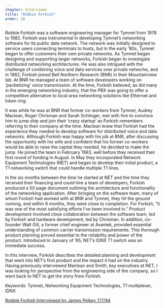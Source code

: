 ```yaml
---
chapter: Interviews
title: "Robbie Forkish"
order: 28
---
```


Robbie Forkish was a software engineering manager for Tymnet from 1978 to 1982. Forkish was instrumental in developing Tymnet’s networking software for its public data network. The network was initially designed to service users connecting terminals to hosts, but in the early ‘80s, Tymnet began to offer customers their own private networks. As Tymnet began designing and supporting larger networks, Forkish began to investigate distributed networking architectures. He was also intrigued with the challenge of combining voice and data services over private networks, and in 1982, Forkish joined Bell Northern Research (BNR) in their Mountainview lab. At BNR he managed a team of software developers working on ‘packetizing’ voice transmission. At the time, Forkish believed, as did many in the emerging networking industry, that the PBX was going to offer a competitive alternative to local area networking solutions like Ethernet and token ring.

It was while he was at BNR that former co-workers from Tymnet, Audrey Maclean, Roger Chrisman and Sarah Schlinger, met with him to convince him to jump ship and join their ‘crazy startup’ as Forkish remembers referring to their company at the time. Maclean knew that Forkish had the experience they needed to develop software for distributed voice and data networks. Although Forkish was happy with his job at BNR, after discussing the opportunity with his wife and confident that his former co-workers would be able to raise the capital they needed, he decided to make the jump. He joined the team in February 1983, well before they received their first round of funding in August. In May they incorporated Network Equipment Technologies (NET) and began to develop their initial product, a T1 networking switch that could handle multiple T1 lines.

In the six months between the time he started at NET and the time they received their financing and could hire a team of developers, Forkish produced a 50 page document outlining the architecture and functionality of the networking application. After bringing on the software team, many of whom Forkish had worked with at BNR and Tymnet, they hit the ground running, and within 6 months, they were close to completion. For Forkish, “it was one of the most satisfying efforts I've been involved in.” Product development involved close collaboration between the software team, led by Forkish and hardware development, led by Chrisman. In addition, co-founder Walt Gill, a former chief engineer at Avantek, provided essential understanding of common carrier transmission requirements. This thorough product planning proved essential to the reliability and power of the product. Introduced in January of ’85, NET’s IDNX T1 switch was an immediate success.

In this interview, Forkish describes the detailed planning and development that went into NET’s first product and the impact it had on the industry. Having previously interviewed Maclean and Smith, key executives at NET, I was looking for perspective from the engineering side of the company, so I went back to NET to get the story from Forkish. 

Keywords: Tymnet, Networking Equipment Technologies, T1 multiplexer, IDNX

[Robbie Forkish Interviewed by James Pelkey 7/7/94](https://archive.computerhistory.org/resources/access/text/2020/03/102792034-05-01-acc.pdf)
